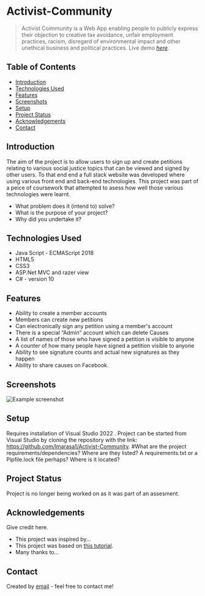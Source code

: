 # Activist-Community
> Activist Coimmunity is a Web App enabling people to publicly express their objection to creative tax avoidance, unfair
employment practices, racism, disregard of environmental impact and other
unethical business and political practices.
> Live demo [_here_](https://github.com/lmarasa1/Activist-Community/blob/main/Images/74850_Luca_Marasa_demo_1635715_195983811.webm). <!-- If you have the project hosted somewhere, include the link here. -->

## Table of Contents
* [Introduction](#Introduction)
* [Technologies Used](#technologies-used)
* [Features](#features)
* [Screenshots](#screenshots)
* [Setup](#setup)
* [Project Status](#project-status)
* [Acknowledgements](#acknowledgements)
* [Contact](#contact)
<!-- * [License](#license) -->


## Introduction
The aim of the project is to allow users to sign up and create petitions relating to various social justice topics that can be viewed and signed by other users. To that end end a full stack website was developed where using various front end and back-end technologies. This project was part of a peice of coursework that attempted to asess how well those various technologies were learnt.

- What problem does it (intend to) solve?
- What is the purpose of your project?
- Why did you undertake it?
<!-- You don't have to answer all the questions - just the ones relevant to your project. -->


## Technologies Used
- Java Script - ECMAScript 2018
- HTML5
- CSS3
- ASP.Net MVC and razer view
- C# - version 10


## Features

- Ability to create a member accounts
- Members can create new petitions
- Can electronically sign any petition using a member's account
- There is a special “Admin” account which can delete Causes
- A list of names of those who have signed a petition is visible to anyone
- A counter of how many people have signed a petition visible to anyone
- Ability to see signature counts and actual new signatures as they happen
- Ability to share causes on Facebook.
 


## Screenshots
![Example screenshot](./img/screenshot.png)
<!-- If you have screenshots you'd like to share, include them here. -->


## Setup
Requires installation of Visual Studio 2022 . Project can be started from Visual Studio by cloning the repository with the link: https://github.com/lmarasa1/Activist-Community.
#What are the project requirements/dependencies? Where are they listed? A requirements.txt or a Pipfile.lock file perhaps? Where is it located?


## Project Status
Project is no longer being worked on as it was part of an assesment.


## Acknowledgements
Give credit here.
- This project was inspired by...
- This project was based on [this tutorial](https://www.example.com).
- Many thanks to...


## Contact
Created by [email](mailto:lmarasa1@yahoo.co.uk) - feel free to contact me!


<!-- Optional -->
<!-- ## License -->
<!-- This project is open source and available under the [... License](). -->

<!-- You don't have to include all sections - just the one's relevant to your project -->
